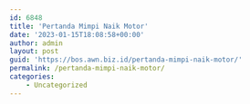 ```yaml
---
id: 6848
title: 'Pertanda Mimpi Naik Motor'
date: '2023-01-15T18:08:58+00:00'
author: admin
layout: post
guid: 'https://bos.awn.biz.id/pertanda-mimpi-naik-motor/'
permalink: /pertanda-mimpi-naik-motor/
categories:
    - Uncategorized
---
```


